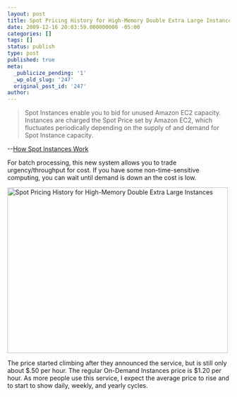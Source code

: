 ```yaml
---
layout: post
title: Spot Pricing History for High-Memory Double Extra Large Instances
date: 2009-12-16 20:03:59.000000000 -05:00
categories: []
tags: []
status: publish
type: post
published: true
meta:
  _publicize_pending: '1'
  _wp_old_slug: '247'
  original_post_id: '247'
author: 
---
```

<blockquote>Spot Instances enable you to bid for unused Amazon EC2 capacity. Instances are charged the Spot Price set by Amazon EC2, which fluctuates periodically depending on the supply of and demand for Spot Instance capacity. </blockquote>
--<a href="http://aws.amazon.com/ec2/spot-instances/" rel="nofollow">How Spot Instances Work</a>

For batch processing, this new system allows you to trade urgency/throughput for cost.  If you have some non-time-sensitive computing, you can wait until demand is down an the cost is low.

<a href="http://www.flickr.com/photos/matthewsim/4191079062/" title="Spot Pricing History for High-Memory Double Extra Large Instances by Matthew Simoneau, on Flickr"><img src="https://farm3.static.flickr.com/2587/4191079062_b3f386b707.jpg" width="500" height="375" alt="Spot Pricing History for High-Memory Double Extra Large Instances" /></a>

The price started climbing after they announced the service, but is still only about $.50 per hour.  The regular On-Demand Instances price is $1.20 per hour. As more people use this service, I expect the average price to rise and to start to show daily, weekly, and yearly cycles.
